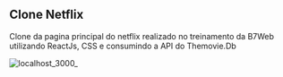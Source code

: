 ## Clone Netflix 

Clone da pagina principal do netflix realizado no treinamento da B7Web utilizando ReactJs, CSS e consumindo a API do Themovie.Db

![localhost_3000_](https://user-images.githubusercontent.com/39594186/127782325-321d1313-6afa-40fb-8a34-01fcc94ca672.png)
